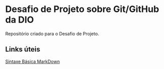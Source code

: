 # Desafio de Projeto sobre Git/GitHub da DIO
Repositório criado para o Desafio de Projeto.


## Links úteis
[Sintaxe Básica MarkDown](https://www.markdownguide.org/basic-syntax/)
